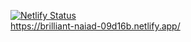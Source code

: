 [![Netlify Status](https://api.netlify.com/api/v1/badges/ed9ca130-40b3-4262-94f1-96589a14d10f/deploy-status)](https://app.netlify.com/sites/brilliant-naiad-09d16b/deploys)
<br/>
https://brilliant-naiad-09d16b.netlify.app/
